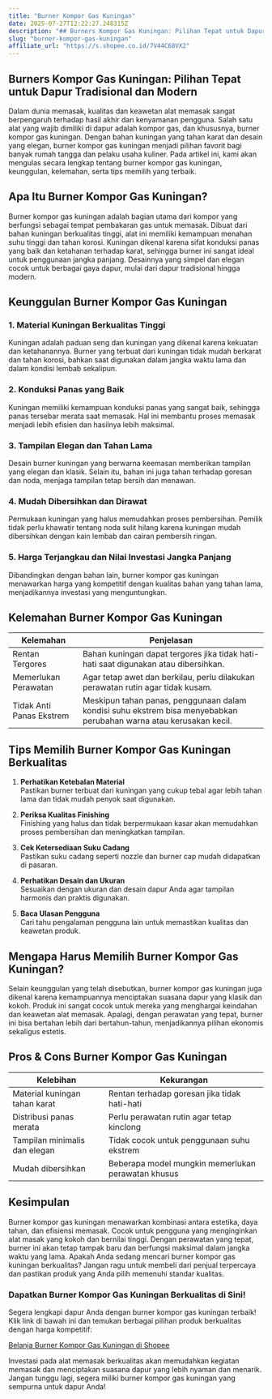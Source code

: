 ```yaml
---
title: "Burner Kompor Gas Kuningan"
date: 2025-07-27T12:22:27.248315Z
description: "## Burners Kompor Gas Kuningan: Pilihan Tepat untuk Dapur Tradisional dan Modern..."
slug: "burner-kompor-gas-kuningan"
affiliate_url: "https://s.shopee.co.id/7V44C68VX2"
---
```

## Burners Kompor Gas Kuningan: Pilihan Tepat untuk Dapur Tradisional dan Modern

Dalam dunia memasak, kualitas dan keawetan alat memasak sangat berpengaruh terhadap hasil akhir dan kenyamanan pengguna. Salah satu alat yang wajib dimiliki di dapur adalah kompor gas, dan khususnya, burner kompor gas kuningan. Dengan bahan kuningan yang tahan karat dan desain yang elegan, burner kompor gas kuningan menjadi pilihan favorit bagi banyak rumah tangga dan pelaku usaha kuliner. Pada artikel ini, kami akan mengulas secara lengkap tentang burner kompor gas kuningan, keunggulan, kelemahan, serta tips memilih yang terbaik.

## Apa Itu Burner Kompor Gas Kuningan?

Burner kompor gas kuningan adalah bagian utama dari kompor yang berfungsi sebagai tempat pembakaran gas untuk memasak. Dibuat dari bahan kuningan berkualitas tinggi, alat ini memiliki kemampuan menahan suhu tinggi dan tahan korosi. Kuningan dikenal karena sifat konduksi panas yang baik dan ketahanan terhadap karat, sehingga burner ini sangat ideal untuk penggunaan jangka panjang. Desainnya yang simpel dan elegan cocok untuk berbagai gaya dapur, mulai dari dapur tradisional hingga modern.

## Keunggulan Burner Kompor Gas Kuningan

### 1. Material Kuningan Berkualitas Tinggi

Kuningan adalah paduan seng dan kuningan yang dikenal karena kekuatan dan ketahanannya. Burner yang terbuat dari kuningan tidak mudah berkarat dan tahan korosi, bahkan saat digunakan dalam jangka waktu lama dan dalam kondisi lembab sekalipun.

### 2. Konduksi Panas yang Baik

Kuningan memiliki kemampuan konduksi panas yang sangat baik, sehingga panas tersebar merata saat memasak. Hal ini membantu proses memasak menjadi lebih efisien dan hasilnya lebih maksimal.

### 3. Tampilan Elegan dan Tahan Lama

Desain burner kuningan yang berwarna keemasan memberikan tampilan yang elegan dan klasik. Selain itu, bahan ini juga tahan terhadap goresan dan noda, menjaga tampilan tetap bersih dan menawan.

### 4. Mudah Dibersihkan dan Dirawat

Permukaan kuningan yang halus memudahkan proses pembersihan. Pemilik tidak perlu khawatir tentang noda sulit hilang karena kuningan mudah dibersihkan dengan kain lembab dan cairan pembersih ringan.

### 5. Harga Terjangkau dan Nilai Investasi Jangka Panjang

Dibandingkan dengan bahan lain, burner kompor gas kuningan menawarkan harga yang kompetitif dengan kualitas bahan yang tahan lama, menjadikannya investasi yang menguntungkan.

## Kelemahan Burner Kompor Gas Kuningan

| Kelemahan | Penjelasan |
|------------|-------------|
| Rentan Tergores | Bahan kuningan dapat tergores jika tidak hati-hati saat digunakan atau dibersihkan. |
| Memerlukan Perawatan | Agar tetap awet dan berkilau, perlu dilakukan perawatan rutin agar tidak kusam. |
| Tidak Anti Panas Ekstrem | Meskipun tahan panas, penggunaan dalam kondisi suhu ekstrem bisa menyebabkan perubahan warna atau kerusakan kecil. |

## Tips Memilih Burner Kompor Gas Kuningan Berkualitas

1. **Perhatikan Ketebalan Material**  
Pastikan burner terbuat dari kuningan yang cukup tebal agar lebih tahan lama dan tidak mudah penyok saat digunakan.

2. **Periksa Kualitas Finishing**  
Finishing yang halus dan tidak berpermukaan kasar akan memudahkan proses pembersihan dan meningkatkan tampilan.

3. **Cek Ketersediaan Suku Cadang**  
Pastikan suku cadang seperti nozzle dan burner cap mudah didapatkan di pasaran.

4. **Perhatikan Desain dan Ukuran**  
Sesuaikan dengan ukuran dan desain dapur Anda agar tampilan harmonis dan praktis digunakan.

5. **Baca Ulasan Pengguna**  
Cari tahu pengalaman pengguna lain untuk memastikan kualitas dan keawetan produk.

## Mengapa Harus Memilih Burner Kompor Gas Kuningan?

Selain keunggulan yang telah disebutkan, burner kompor gas kuningan juga dikenal karena kemampuannya menciptakan suasana dapur yang klasik dan kokoh. Produk ini sangat cocok untuk mereka yang menghargai keindahan dan keawetan alat memasak. Apalagi, dengan perawatan yang tepat, burner ini bisa bertahan lebih dari bertahun-tahun, menjadikannya pilihan ekonomis sekaligus estetis.

## Pros & Cons Burner Kompor Gas Kuningan

| Kelebihan | Kekurangan |
|------------|--------------|
| Material kuningan tahan karat | Rentan terhadap goresan jika tidak hati-hati |
| Distribusi panas merata | Perlu perawatan rutin agar tetap kinclong |
| Tampilan minimalis dan elegan | Tidak cocok untuk penggunaan suhu ekstrem |
| Mudah dibersihkan | Beberapa model mungkin memerlukan perawatan khusus |

## Kesimpulan

Burner kompor gas kuningan menawarkan kombinasi antara estetika, daya tahan, dan efisiensi memasak. Cocok untuk pengguna yang menginginkan alat masak yang kokoh dan bernilai tinggi. Dengan perawatan yang tepat, burner ini akan tetap tampak baru dan berfungsi maksimal dalam jangka waktu yang lama. Apakah Anda sedang mencari burner kompor gas kuningan berkualitas? Jangan ragu untuk membeli dari penjual terpercaya dan pastikan produk yang Anda pilih memenuhi standar kualitas.

### Dapatkan Burner Kompor Gas Kuningan Berkualitas di Sini!

Segera lengkapi dapur Anda dengan burner kompor gas kuningan terbaik! Klik link di bawah ini dan temukan berbagai pilihan produk berkualitas dengan harga kompetitif:

[Belanja Burner Kompor Gas Kuningan di Shopee](https://s.shopee.co.id/7V44C68VX2)

Investasi pada alat memasak berkualitas akan memudahkan kegiatan memasak dan menciptakan suasana dapur yang lebih nyaman dan menarik. Jangan tunggu lagi, segera miliki burner kompor gas kuningan yang sempurna untuk dapur Anda!